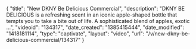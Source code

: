 {
    "title": "New DKNY Be Delicious Commercial",
    "description": "DKNY BE DELICIOUS is a refreshing scent in an iconic apple-shaped bottle that tempts you to take a bite out of life. A sophisticated blend of apples, exotic ...",
    "videoid": "134317",
    "date_created": "1385415444",
    "date_modified": "1418181114",
    "type": "captivate",
    "layout": "video",
    "url": "\/v\/new-dkny-be-delicious-commercial\/134317"
}